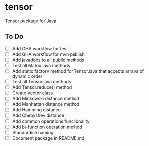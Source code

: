 # tensor
Tensor package for Java


## To Do

- [ ] Add GHA workflow for test
- [ ] Add GHA workflow for mvn publish
- [ ] Add javadocs to all public methods
- [ ] Test all Matrix.java methods
- [ ] Add static factory method for Tensor.java that accepts arrays of dynamic order
- [ ] Test all Tensor.java methods
- [ ] Add Tensor.reduce() method
- [ ] Create Vector class
- [ ] Add Minkowski distance method
- [ ] Add Manhattan distance method
- [ ] Add Hamming distance
- [ ] Add Chebyshev distance
- [ ] Add common operations functionality
- [ ] Add bi-function operation method
- [ ] Standardise naming
- [ ] Document package in README.md
